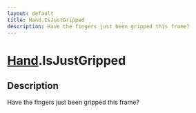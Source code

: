```yaml
---
layout: default
title: Hand.IsJustGripped
description: Have the fingers just been gripped this frame?
---
```

# [Hand]({{site.url}}/Pages/Reference/Hand.html).IsJustGripped

## Description
Have the fingers just been gripped this frame?

